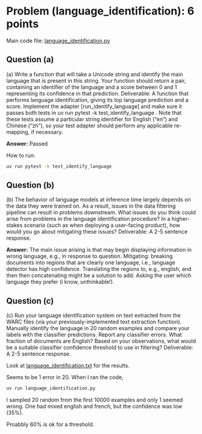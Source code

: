 # Problem (language_identification): 6 points

Main code file: [language_identification.py](../language_identification.py)

## Question (a)

(a) Write a function that will take a Unicode string and identify the main language that is present
in this string. Your function should return a pair, containing an identifier of the language and a
score between 0 and 1 representing its confidence in that prediction.
Deliverable: A function that performs language identification, giving its top language prediction
and a score. Implement the adapter [run_identify_language] and make sure it passes both
tests in uv run pytest -k test_identify_language . Note that these tests assume a particular
string identifier for English (“en”) and Chinese (“zh”), so your test adapter should perform any
applicable re-mapping, if necessary.

**Answer:** Passed

How to run: 
```bash
uv run pytest -k test_identify_language
```

## Question (b)

(b) The behavior of language models at inference time largely depends on the data they were trained
on. As a result, issues in the data filtering pipeline can result in problems downstream. What
issues do you think could arise from problems in the language identification procedure? In a
higher-stakes scenario (such as when deploying a user-facing product), how would you go about
mitigating these issues?
Deliverable: A 2-5 sentence response.

**Answer:** 
The main issue arising is that may begin displaying information in wrong language, e.g., in response to question. Mitigating: breaking documents into regions that are clearly one language, i.e., language detector has high confidence. Translating the regions to, e.g., english, and then then concatenating might be a solution to add. Asking the user which language they prefer (i know, unthinkable!).

## Question (c)

(c) Run your language identification system on text extracted from the WARC files (via your
previously-implemented text extraction function). Manually identify the language in 20 random
examples and compare your labels with the classifier predictions. Report any classifier errors.
What fraction of documents are English? Based on your observations, what would be a suitable
classifier confidence threshold to use in filtering?
Deliverable: A 2-5 sentence response.

Look at [language_identification.txt](../outputs/language_identification.txt) for the results.

Seems to be 1 error in 20. When I ran the code,
```bash
uv run language_identification.py
```
I sampled 20 random from the first 10000 examples and only 1 seemed wrong. One had mixed english and french, but the confidence was low (35%).

Proabbly 60% is ok for a threshold.
